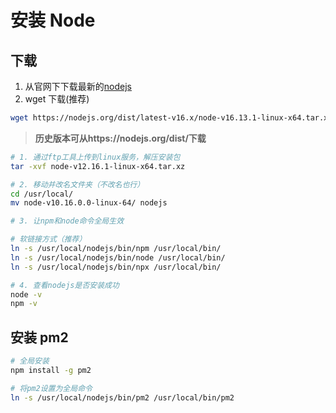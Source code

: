 # 安装 Node

## 下载

1. 从官网下下载最新的[nodejs](https://nodejs.org/en/download/)
2. wget 下载(推荐)

```sh
wget https://nodejs.org/dist/latest-v16.x/node-v16.13.1-linux-x64.tar.xz
```

> **历史版本可从https://nodejs.org/dist/下载**

```sh
# 1. 通过ftp工具上传到linux服务，解压安装包
tar -xvf node-v12.16.1-linux-x64.tar.xz

# 2. 移动并改名文件夹（不改名也行）
cd /usr/local/
mv node-v10.16.0.0-linux-64/ nodejs

# 3. 让npm和node命令全局生效

# 软链接方式（推荐）
ln -s /usr/local/nodejs/bin/npm /usr/local/bin/
ln -s /usr/local/nodejs/bin/node /usr/local/bin/
ln -s /usr/local/nodejs/bin/npx /usr/local/bin/

# 4. 查看nodejs是否安装成功
node -v
npm -v
```

## 安装 pm2

```sh
# 全局安装
npm install -g pm2

# 将pm2设置为全局命令
ln -s /usr/local/nodejs/bin/pm2 /usr/local/bin/pm2
```
